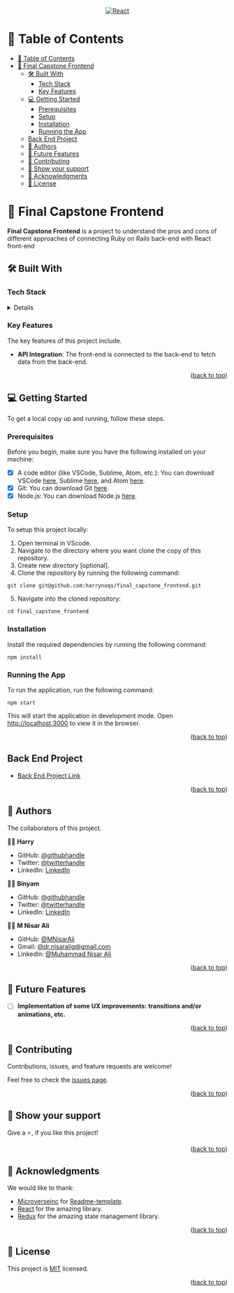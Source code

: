 <a name="readme-top"></a>

<div align="center">

  [![React](https://upload.wikimedia.org/wikipedia/commons/thumb/a/a7/React-icon.svg/150px-React-icon.svg.png "react") ](https://reactjs.org/)
</div>


<!-- TABLE OF CONTENTS -->
# 📗 Table of Contents

- [📗 Table of Contents](#-table-of-contents)
- [📖 Final Capstone Frontend ](#-final-capstone-frontend-)
  - [🛠 Built With ](#-built-with-)
    - [Tech Stack ](#tech-stack-)
    - [Key Features ](#key-features-)
  - [💻 Getting Started ](#-getting-started-)
    - [Prerequisites](#prerequisites)
    - [Setup](#setup)
    - [Installation](#installation)
    - [Running the App](#running-the-app)
  - [Back End Project ](#back-end-project-)
  - [👥 Authors ](#-authors-)
  - [🔭 Future Features ](#-future-features-)
  - [🤝 Contributing ](#-contributing-)
  - [💖 Show your support ](#-show-your-support-)
  - [🙏 Acknowledgments ](#-acknowledgments-)
  - [📝 License ](#-license-)

<!-- PROJECT DESCRIPTION -->
# 📖 Final Capstone Frontend <a name="about-project"></a>

**Final Capstone Frontend** is a project to understand the pros and cons of different approaches of connecting Ruby on Rails back-end with React front-end

## 🛠 Built With <a name="built-with"></a>

### Tech Stack <a name="tech-stack"></a>

<details>
  <ul>
    <li><a href="https://reactjs.org/">React</a></li>
    <li><a href="https://www.redux.js.org/">Redux</a></li>
  </ul>
</details>

<!-- Features -->
### Key Features <a name="key-features"></a>

The key features of this project include.

- **API Integration**: The front-end is connected to the back-end to fetch data from the back-end.


<p align="right">(<a href="#readme-top">back to top</a>)</p>


<!-- GETTING STARTED -->

## 💻 Getting Started <a name="getting-started"></a>

To get a local copy up and running, follow these steps.

### Prerequisites

Before you begin, make sure you have the following installed on your machine:

- [x] A code editor (like VSCode, Sublime, Atom, etc.): You can download VSCode [here](https://code.visualstudio.com/download), Sublime [here](https://www.sublimetext.com/3), and Atom [here](https://atom.io/).
- [x] Git: You can download Git [here](https://git-scm.com/downloads).
- [x] Node.js: You can download Node.js [here](https://nodejs.org/en/download/).

### Setup

To setup this project locally:

1. Open terminal in VScode.
2. Navigate to the directory where you want clone the copy of this repository.
3. Create new directory [optional].
4. Clone the repository by running the following command:

```
git clone git@github.com:harrynoqs/final_capstone_frontend.git
```

5. Navigate into the cloned repository:

```
cd final_capstone_frontend
```

### Installation

Install the required dependencies by running the following command:

```
npm install
```

### Running the App

To run the application, run the following command:

```
npm start
```

This will start the application in development mode. Open [http://localhost:3000](http://localhost:3000) to view it in the browser.


<p align="right">(<a href="#readme-top">back to top</a>)</p>


<!-- BACK END PROJECT -->
## Back End Project <a name="contributing"></a>

- [Back End Project Link](https://github.com/harrynoqs/final_capstone_backend)


<p align="right">(<a href="#readme-top">back to top</a>)</p>


<!-- AUTHORS -->
## 👥 Authors <a name="authors"></a>

The collaborators of this project.

👨‍🚀 **Harry**

- GitHub: [@githubhandle](https://github.com/githubhandle)
- Twitter: [@twitterhandle](https://twitter.com/twitterhandle)
- LinkedIn: [LinkedIn](https://linkedin.com/in/linkedinhandle)

👨‍🚀 **Binyam**

- GitHub: [@githubhandle](https://github.com/githubhandle)
- Twitter: [@twitterhandle](https://twitter.com/twitterhandle)
- LinkedIn: [LinkedIn](https://linkedin.com/in/linkedinhandle)

👨‍🚀 **M Nisar Ali**

- GitHub: [@MNisarAli](https://github.com/MNisarAli)
- Gmail: [@dr.nisaralig@gmail.com](mailto:dr.nisaralig@gmail.com)
- LinkedIn: [@Muhammad Nisar Ali](https://www.linkedin.com/in/muhammad-nisar-ali)


<p align="right">(<a href="#readme-top">back to top</a>)</p>


<!-- FUTURE FEATURES -->
## 🔭 Future Features <a name="future-features"></a>

- [ ] **Implementation of some UX improvements: transitions and/or animations, etc.**


<p align="right">(<a href="#readme-top">back to top</a>)</p>


<!-- CONTRIBUTING -->
## 🤝 Contributing <a name="contributing"></a>

Contributions, issues, and feature requests are welcome!

Feel free to check the [issues page](../../issues/).


<p align="right">(<a href="#readme-top">back to top</a>)</p>


<!-- SUPPORT -->
## 💖 Show your support <a name="support"></a>

Give a ⭐️, if you like this project!


<p align="right">(<a href="#readme-top">back to top</a>)</p>


<!-- ACKNOWLEDGEMENTS -->
## 🙏 Acknowledgments <a name="acknowledgements"></a>

 We would like to thank:
- [Microverseinc](https://github.com/microverseinc) for [Readme-template](https://github.com/microverseinc/readme-template).
- [React](https://reactjs.org/) for the amazing library.
- [Redux](https://www.redux.js.org/) for the amazing state management library.


<p align="right">(<a href="#readme-top">back to top</a>)</p>


<!-- LICENSE -->
## 📝 License <a name="license"></a>

This project is [MIT](./LICENSE) licensed.


<p align="right">(<a href="#readme-top">back to top</a>)</p>